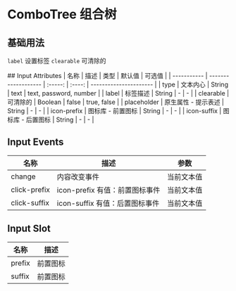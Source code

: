 
# ComboTree 组合树

<script>
export default {
  data() {
    return {
      value1:'',
      value2:'',
      data: [
        {
          id: '1', label: '陕西省', children: [
            {
              id: '1-1', label: '西安市', children: [
                { id: '1-1-1', label: '雁塔区' },
                { id: '1-1-2', label: '长安区' }
              ]
            }
          ]
        },
        {
          id: '2', label: '四川省', children: [
            { id: '2-1', label: '成都市' },
            { id: '2-2', label: '汶川市' }
          ]
        }
      ]
    }
  }
}
</script>

## 基础用法
`label` 设置标签 `clearable` 可清除的

<me-combo-tree :data="data" v-model="value1"/>
<me-combo-tree :data="data" v-model="value2" :expanded-level="1" />
## Input Attributes
| 名称        | 描述                |  类型   | 默认值 | 可选值                 |
| ----------- | ------------------- | :-----: | :----: | ---------------------- |
| type        | 文本内心            | String  |  text  | text, password, number |
| label       | 标签描述            | String  |   -    | -                      |
| clearable   | 可清除的            | Boolean | false  | true, false            |
| placeholder | 原生属性 - 提示表述 | String  |   -    | -                      |
| icon-prefix | 图标库 - 前置图标   | String  |   -    | -                      |
| icon-suffix | 图标库 - 后置图标   | String  |   -    | -                      |

## Input Events
| 名称         | 描述                           |    参数    |
| ------------ | ------------------------------ | :--------: |
| change       | 内容改变事件                   | 当前文本值 |
| click-prefix | icon-prefix 有值：前置图标事件 | 当前文本值 |
| click-suffix | icon-suffix 有值：后置图标事件 | 当前文本值 |


## Input Slot
| 名称   | 描述     |
| ------ | -------- |
| prefix | 前置图标 |
| suffix | 前置图标 |